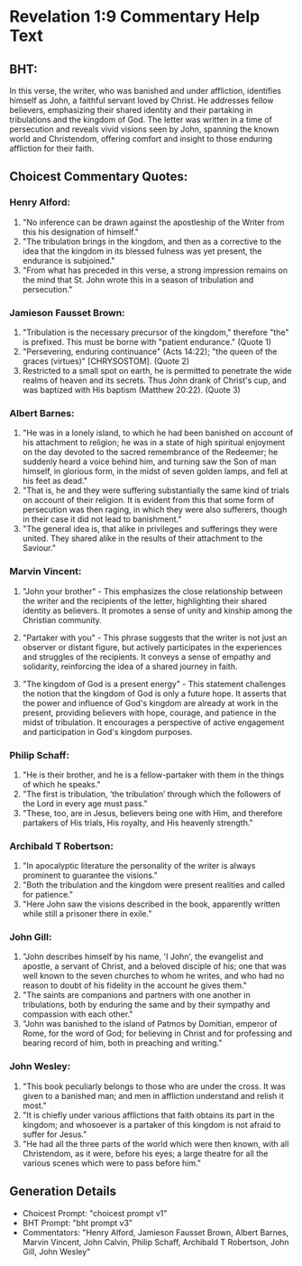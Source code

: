 # Revelation 1:9 Commentary Help Text

## BHT:
In this verse, the writer, who was banished and under affliction, identifies himself as John, a faithful servant loved by Christ. He addresses fellow believers, emphasizing their shared identity and their partaking in tribulations and the kingdom of God. The letter was written in a time of persecution and reveals vivid visions seen by John, spanning the known world and Christendom, offering comfort and insight to those enduring affliction for their faith.

## Choicest Commentary Quotes:
### Henry Alford:
1) "No inference can be drawn against the apostleship of the Writer from this his designation of himself."
2) "The tribulation brings in the kingdom, and then as a corrective to the idea that the kingdom in its blessed fulness was yet present, the endurance is subjoined."
3) "From what has preceded in this verse, a strong impression remains on the mind that St. John wrote this in a season of tribulation and persecution."

### Jamieson Fausset Brown:
1. "Tribulation is the necessary precursor of the kingdom," therefore "the" is prefixed. This must be borne with "patient endurance." (Quote 1)
2. "Persevering, enduring continuance" (Acts 14:22); "the queen of the graces (virtues)" [CHRYSOSTOM]. (Quote 2)
3. Restricted to a small spot on earth, he is permitted to penetrate the wide realms of heaven and its secrets. Thus John drank of Christ's cup, and was baptized with His baptism (Matthew 20:22). (Quote 3)

### Albert Barnes:
1. "He was in a lonely island, to which he had been banished on account of his attachment to religion; he was in a state of high spiritual enjoyment on the day devoted to the sacred remembrance of the Redeemer; he suddenly heard a voice behind him, and turning saw the Son of man himself, in glorious form, in the midst of seven golden lamps, and fell at his feet as dead." 
2. "That is, he and they were suffering substantially the same kind of trials on account of their religion. It is evident from this that some form of persecution was then raging, in which they were also sufferers, though in their case it did not lead to banishment."
3. "The general idea is, that alike in privileges and sufferings they were united. They shared alike in the results of their attachment to the Saviour."

### Marvin Vincent:
1. "John your brother" - This emphasizes the close relationship between the writer and the recipients of the letter, highlighting their shared identity as believers. It promotes a sense of unity and kinship among the Christian community.

2. "Partaker with you" - This phrase suggests that the writer is not just an observer or distant figure, but actively participates in the experiences and struggles of the recipients. It conveys a sense of empathy and solidarity, reinforcing the idea of a shared journey in faith.

3. "The kingdom of God is a present energy" - This statement challenges the notion that the kingdom of God is only a future hope. It asserts that the power and influence of God's kingdom are already at work in the present, providing believers with hope, courage, and patience in the midst of tribulation. It encourages a perspective of active engagement and participation in God's kingdom purposes.

### Philip Schaff:
1. "He is their brother, and he is a fellow-partaker with them in the things of which he speaks."
2. "The first is tribulation, ‘the tribulation’ through which the followers of the Lord in every age must pass."
3. "These, too, are in Jesus, believers being one with Him, and therefore partakers of His trials, His royalty, and His heavenly strength."

### Archibald T Robertson:
1. "In apocalyptic literature the personality of the writer is always prominent to guarantee the visions."
2. "Both the tribulation and the kingdom were present realities and called for patience."
3. "Here John saw the visions described in the book, apparently written while still a prisoner there in exile."

### John Gill:
1. "John describes himself by his name, 'I John', the evangelist and apostle, a servant of Christ, and a beloved disciple of his; one that was well known to the seven churches to whom he writes, and who had no reason to doubt of his fidelity in the account he gives them."
2. "The saints are companions and partners with one another in tribulations, both by enduring the same and by their sympathy and compassion with each other."
3. "John was banished to the island of Patmos by Domitian, emperor of Rome, for the word of God; for believing in Christ and for professing and bearing record of him, both in preaching and writing."

### John Wesley:
1. "This book peculiarly belongs to those who are under the cross. It was given to a banished man; and men in affliction understand and relish it most."
2. "It is chiefly under various afflictions that faith obtains its part in the kingdom; and whosoever is a partaker of this kingdom is not afraid to suffer for Jesus."
3. "He had all the three parts of the world which were then known, with all Christendom, as it were, before his eyes; a large theatre for all the various scenes which were to pass before him."


## Generation Details
- Choicest Prompt: "choicest prompt v1"
- BHT Prompt: "bht prompt v3"
- Commentators: "Henry Alford, Jamieson Fausset Brown, Albert Barnes, Marvin Vincent, John Calvin, Philip Schaff, Archibald T Robertson, John Gill, John Wesley"

